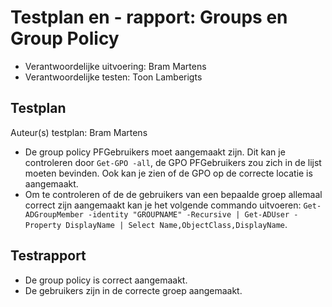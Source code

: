 # Testplan en - rapport: Groups en Group Policy
* Verantwoordelijke uitvoering: Bram Martens
* Verantwoordelijke testen: Toon Lamberigts

## Testplan

Auteur(s) testplan: Bram Martens

* De group policy PFGebruikers moet aangemaakt zijn. Dit kan je controleren door `Get-GPO -all`, de GPO PFGebruikers zou zich in de lijst moeten bevinden. Ook kan je zien of de GPO op de correcte locatie is aangemaakt.
* Om te controleren of de de gebruikers van een bepaalde groep allemaal correct zijn aangemaakt kan je het volgende commando uitvoeren: `Get-ADGroupMember -identity "GROUPNAME" -Recursive | Get-ADUser -Property DisplayName | Select Name,ObjectClass,DisplayName﻿`.

## Testrapport

* De group policy is correct aangemaakt.
* De gebruikers zijn in de correcte groep aangemaakt.


